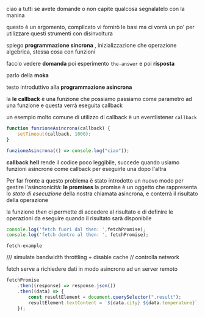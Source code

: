 
ciao a tutti
se avete domande o non capite qualcosa segnalatelo con la manina

questo è un argomento, complicato vi fornirò 
le basi ma ci vorrà un po' per utilizzare questi strumenti con disinvoltura

spiego **programmazione sincrona** , inizializzazione che operazione algebrica, stessa cosa con funzioni

faccio vedere **domanda** poi esperimento `the-answer` e poi **risposta**

parlo della **moka**

testo introduttivo alla **programmazione asincrona**

la **le callback** è una funzione che possiamo passiamo come parametro ad una funzione
e questa verrà eseguita callback

un esempio molto comune di utilizzo di callback è un eventlistener `callback`

```js
function funzioneAsincrona(callback) {
    setTimeout(callback, 1000);
}

funzioneAsincrona(() => console.log("ciao"));
```

**callback hell** rende il codice poco leggibile, succede quando usiamo funzioni asincrone 
come callback per eseguirle una dopo l'altra

Per far fronte a questo problema è stato introdotto un nuovo modo per gestire l'asincronicità: **le promises**
la promise è un oggetto che rappresenta lo *stato di esecuzione* della nostra chiamata asincrona, e conterrà il risultato della operazione

la funzione *then* ci permette di accedere al risultato e di definire le operazioni da eseguire quando il risultato sarà disponibile
```js
console.log('fetch fuori dal then: ',fetchPromise);
console.log('fetch dentro al then: ', fetchPromise);

``` 



`fetch-example`

/// simulate bandwidth throttling + disable cache
// controlla network

fetch serve a richiedere dati in modo asincrono ad un server remoto

```js
fetchPromise
    .then((response) => response.json())
    .then((data) => {
        const resultElement = document.querySelector(".result");
        resultElement.textContent = `${data.city} ${data.temperature}`;
    });
```



